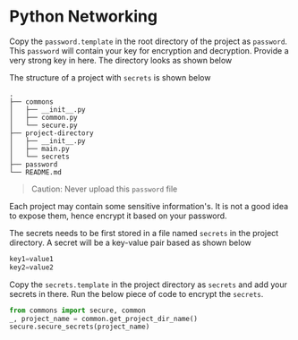 # Python Networking

Copy the `password.template` in the root directory of the project as `password`. This `password` will contain your key for encryption and decryption.
Provide a very strong key in here. The directory looks as shown below

The structure of a project with `secrets` is shown below
```
.
├── commons
│   ├── __init__.py
│   ├── common.py
│   └── secure.py
├── project-directory
│   ├── __init__.py
│   ├── main.py
│   └── secrets
├── password
└── README.md
```

> Caution: Never upload this `password` file

Each project may contain some sensitive information's. It is not a good idea to expose them, hence encrypt it based on your password.

The secrets needs to be first stored in a file named `secrets` in the project directory.
A secret will be a key-value pair based as shown below
```python
key1=value1
key2=value2
```
Copy the `secrets.template` in the project directory as `secrets` and add your secrets in there. Run the below piece of code to encrypt the `secrets`.
```python
from commons import secure, common
_, project_name = common.get_project_dir_name()
secure.secure_secrets(project_name)
```